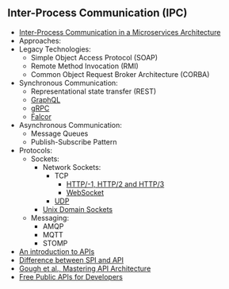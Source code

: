 ## Inter-Process Communication (IPC)

- [Inter-Process Communication in a Microservices Architecture](https://www.nginx.com/blog/building-microservices-inter-process-communication/)
- Approaches:
- Legacy Technologies:
    - Simple Object Access Protocol (SOAP)
    - Remote Method Invocation (RMI)
    - Common Object Request Broker Architecture (CORBA)
- Synchronous Communication:
    - Representational state transfer (REST)
    - [GraphQL](https://training.linuxfoundation.org/training/exploring-graphql-a-query-language-for-apis-lfs141/?utm_source=lftraining&utm_medium=twitter&utm_campaign=mooc)
    - [gRPC](https://grpc.io/docs/what-is-grpc/introduction/)
    - [Falcor](https://netflix.github.io/falcor/starter/what-is-falcor.html)
- Asynchronous Communication:
    - Message Queues
    - Publish-Subscribe Pattern
- Protocols:
    - Sockets:
        - Network Sockets:
          - TCP
              - [HTTP/-1, HTTP/2 and HTTP/3](https://medium.com/@sandeep-verma/http-1-to-http-2-to-http-3-647e73df67a8)
              - [WebSocket](https://www.baeldung.com/java-websockets)
          - [UDP](https://www.baeldung.com/udp-in-java)
        - [Unix Domain Sockets](https://nipafx.dev/java-unix-domain-sockets/)
    - Messaging:
        - AMQP
        - MQTT
        - STOMP
- [An introduction to APIs](https://zapier.com/resources/guides/apis)        
- [Difference between SPI and API](https://stackoverflow.com/questions/2954372/difference-between-spi-and-api)
- [Gough et al., Mastering API Architecture](https://www.oreilly.com/library/view/mastering-api-architecture/9781492090625/)
- [Free Public APIs for Developers](https://rapidapi.com/collection/list-of-free-apis)
